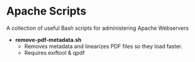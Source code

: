 # Apache Scripts

A collection of useful Bash scripts for administering Apache Webservers

* **remove-pdf-metadata.sh**
    * Removes metadata and linearizes PDF files so they load faster.
    * Requires exiftool & qpdf 

